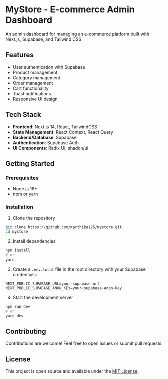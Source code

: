 # MyStore - E-commerce Admin Dashboard

An admin dashboard for managing an e-commerce platform built with Next.js, Supabase, and Tailwind CSS.

## Features

- User authentication with Supabase
- Product management
- Category management
- Order management
- Cart functionality
- Toast notifications
- Responsive UI design

## Tech Stack

- **Frontend**: Next.js 14, React, TailwindCSS
- **State Management**: React Context, React Query
- **Backend/Database**: Supabase
- **Authentication**: Supabase Auth
- **UI Components**: Radix UI, shadcn/ui

## Getting Started

### Prerequisites

- Node.js 18+ 
- npm or yarn

### Installation

1. Clone the repository
```bash
git clone https://github.com/Karthika125/mystore.git
cd mystore
```

2. Install dependencies
```bash
npm install
# or
yarn
```

3. Create a `.env.local` file in the root directory with your Supabase credentials:
```
NEXT_PUBLIC_SUPABASE_URL=your-supabase-url
NEXT_PUBLIC_SUPABASE_ANON_KEY=your-supabase-anon-key
```

4. Start the development server
```bash
npm run dev
# or
yarn dev
```

## Contributing

Contributions are welcome! Feel free to open issues or submit pull requests.

## License

This project is open source and available under the [MIT License](LICENSE).
